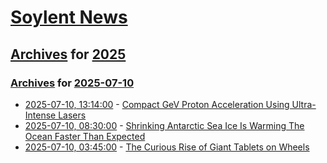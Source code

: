 # [Soylent News](../../../README.md)

## [Archives](../../index.md) for [2025](../index.md)

### [Archives](../../index.md) for [2025-07-10](index.md)

* [2025-07-10, 13:14:00](https://soylentnews.org/article.pl?sid=25/07/09/1058230&from=rss) - [Compact GeV Proton Acceleration Using Ultra-Intense Lasers](https://soylentnews.org/article.pl?sid=25/07/09/1058230&from=rss)
* [2025-07-10, 08:30:00](https://soylentnews.org/article.pl?sid=25/07/08/2330230&from=rss) - [Shrinking Antarctic Sea Ice Is Warming The Ocean Faster Than Expected](https://soylentnews.org/article.pl?sid=25/07/08/2330230&from=rss)
* [2025-07-10, 03:45:00](https://soylentnews.org/article.pl?sid=25/07/08/1724218&from=rss) - [The Curious Rise of Giant Tablets on Wheels](https://soylentnews.org/article.pl?sid=25/07/08/1724218&from=rss)
